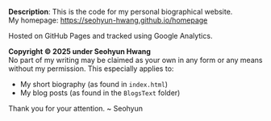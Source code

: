 <b>Description</b>: This is the code for my personal biographical website. <br>
My homepage: https://seohyun-hwang.github.io/homepage

Hosted on GitHub Pages and tracked using Google Analytics.

<b>Copyright © 2025 under Seohyun Hwang</b><br>
No part of my writing may be claimed as your own in any form or any means without my permission.
This especially applies to:
- My short biography (as found in `index.html`)
- My blog posts (as found in the `BlogsText` folder)

Thank you for your attention.
~ Seohyun
